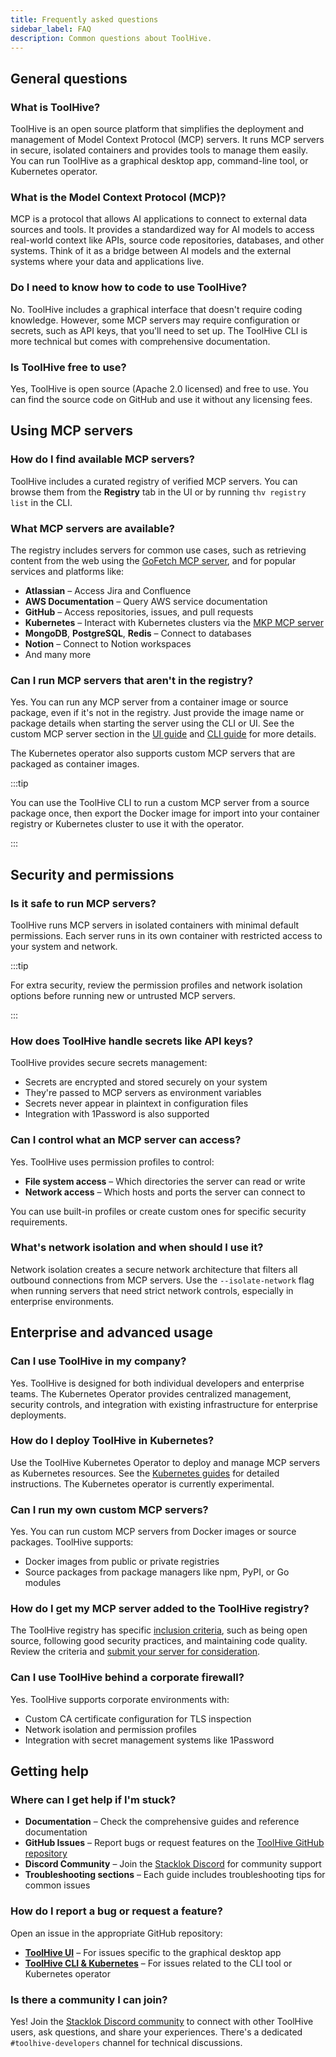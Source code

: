 ```yaml
---
title: Frequently asked questions
sidebar_label: FAQ
description: Common questions about ToolHive.
---
```


## General questions

### What is ToolHive?

ToolHive is an open source platform that simplifies the deployment and
management of Model Context Protocol (MCP) servers. It runs MCP servers in
secure, isolated containers and provides tools to manage them easily. You can
run ToolHive as a graphical desktop app, command-line tool, or Kubernetes
operator.

### What is the Model Context Protocol (MCP)?

MCP is a protocol that allows AI applications to connect to external data
sources and tools. It provides a standardized way for AI models to access
real-world context like APIs, source code repositories, databases, and other
systems. Think of it as a bridge between AI models and the external systems
where your data and applications live.

### Do I need to know how to code to use ToolHive?

No. ToolHive includes a graphical interface that doesn't require coding
knowledge. However, some MCP servers may require configuration or secrets, such
as API keys, that you'll need to set up. The ToolHive CLI is more technical but
comes with comprehensive documentation.

### Is ToolHive free to use?

Yes, ToolHive is open source (Apache 2.0 licensed) and free to use. You can find
the source code on GitHub and use it without any licensing fees.

## Using MCP servers

### How do I find available MCP servers?

ToolHive includes a curated registry of verified MCP servers. You can browse
them from the **Registry** tab in the UI or by running `thv registry list` in
the CLI.

### What MCP servers are available?

The registry includes servers for common use cases, such as retrieving content
from the web using the
[GoFetch MCP server](https://github.com/StacklokLabs/gofetch), and for popular
services and platforms like:

- **Atlassian** – Access Jira and Confluence
- **AWS Documentation** – Query AWS service documentation
- **GitHub** – Access repositories, issues, and pull requests
- **Kubernetes** – Interact with Kubernetes clusters via the
  [MKP MCP server](https://github.com/StacklokLabs/mkp)
- **MongoDB**, **PostgreSQL**, **Redis** – Connect to databases
- **Notion** – Connect to Notion workspaces
- And many more

### Can I run MCP servers that aren't in the registry?

Yes. You can run any MCP server from a container image or source package, even
if it's not in the registry. Just provide the image name or package details when
starting the server using the CLI or UI. See the custom MCP server section in
the [UI guide](./guides-ui/run-mcp-servers.mdx#install-a-custom-mcp-server) and
[CLI guide](./guides-cli/run-mcp-servers.mdx#run-a-custom-mcp-server) for more
details.

The Kubernetes operator also supports custom MCP servers that are packaged as
container images.

:::tip

You can use the ToolHive CLI to run a custom MCP server from a source package
once, then export the Docker image for import into your container registry or
Kubernetes cluster to use it with the operator.

:::

## Security and permissions

### Is it safe to run MCP servers?

ToolHive runs MCP servers in isolated containers with minimal default
permissions. Each server runs in its own container with restricted access to
your system and network.

:::tip

For extra security, review the permission profiles and network isolation options
before running new or untrusted MCP servers.

:::

### How does ToolHive handle secrets like API keys?

ToolHive provides secure secrets management:

- Secrets are encrypted and stored securely on your system
- They're passed to MCP servers as environment variables
- Secrets never appear in plaintext in configuration files
- Integration with 1Password is also supported

### Can I control what an MCP server can access?

Yes. ToolHive uses permission profiles to control:

- **File system access** – Which directories the server can read or write
- **Network access** – Which hosts and ports the server can connect to

You can use built-in profiles or create custom ones for specific security
requirements.

### What's network isolation and when should I use it?

Network isolation creates a secure network architecture that filters all
outbound connections from MCP servers. Use the `--isolate-network` flag when
running servers that need strict network controls, especially in enterprise
environments.

## Enterprise and advanced usage

### Can I use ToolHive in my company?

Yes. ToolHive is designed for both individual developers and enterprise teams.
The Kubernetes Operator provides centralized management, security controls, and
integration with existing infrastructure for enterprise deployments.

### How do I deploy ToolHive in Kubernetes?

Use the ToolHive Kubernetes Operator to deploy and manage MCP servers as
Kubernetes resources. See the [Kubernetes guides](./guides-k8s/index.mdx) for
detailed instructions. The Kubernetes operator is currently experimental.

### Can I run my own custom MCP servers?

Yes. You can run custom MCP servers from Docker images or source packages.
ToolHive supports:

- Docker images from public or private registries
- Source packages from package managers like npm, PyPI, or Go modules

### How do I get my MCP server added to the ToolHive registry?

The ToolHive registry has specific
[inclusion criteria](./concepts/registry-criteria.md), such as being open
source, following good security practices, and maintaining code quality. Review
the criteria and
[submit your server for consideration](https://github.com/stacklok/toolhive/issues/new?template=add-an-mcp-server.md).

### Can I use ToolHive behind a corporate firewall?

Yes. ToolHive supports corporate environments with:

- Custom CA certificate configuration for TLS inspection
- Network isolation and permission profiles
- Integration with secret management systems like 1Password

## Getting help

### Where can I get help if I'm stuck?

- **Documentation** – Check the comprehensive guides and reference documentation
- **GitHub Issues** – Report bugs or request features on the
  [ToolHive GitHub repository](https://github.com/stacklok/toolhive/issues)
- **Discord Community** – Join the
  [Stacklok Discord](https://discord.gg/stacklok) for community support
- **Troubleshooting sections** – Each guide includes troubleshooting tips for
  common issues

### How do I report a bug or request a feature?

Open an issue in the appropriate GitHub repository:

- [**ToolHive UI**](https://github.com/stacklok/toolhive-studio/issues) – For
  issues specific to the graphical desktop app
- [**ToolHive CLI & Kubernetes**](https://github.com/stacklok/toolhive/issues) –
  For issues related to the CLI tool or Kubernetes operator

### Is there a community I can join?

Yes! Join the [Stacklok Discord community](https://discord.gg/stacklok) to
connect with other ToolHive users, ask questions, and share your experiences.
There's a dedicated `#toolhive-developers` channel for technical discussions.
